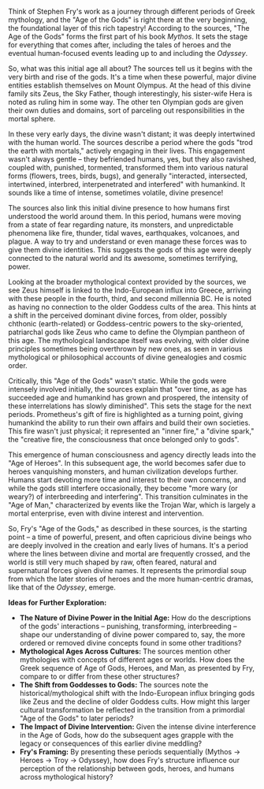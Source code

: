 Think of Stephen Fry's work as a journey through different periods of Greek mythology, and the "Age of the Gods" is right there at the very beginning, the foundational layer of this rich tapestry! According to the sources, "The Age of the Gods" forms the first part of his book _Mythos_. It sets the stage for everything that comes after, including the tales of heroes and the eventual human-focused events leading up to and including the _Odyssey_.

So, what was this initial age all about? The sources tell us it begins with the very birth and rise of the gods. It's a time when these powerful, major divine entities establish themselves on Mount Olympus. At the head of this divine family sits Zeus, the Sky Father, though interestingly, his sister-wife Hera is noted as ruling him in some way. The other ten Olympian gods are given their own duties and domains, sort of parceling out responsibilities in the mortal sphere.

In these very early days, the divine wasn't distant; it was deeply intertwined with the human world. The sources describe a period where the gods "trod the earth with mortals," actively engaging in their lives. This engagement wasn't always gentle – they befriended humans, yes, but they also ravished, coupled with, punished, tormented, transformed them into various natural forms (flowers, trees, birds, bugs), and generally "interacted, intersected, intertwined, interbred, interpenetrated and interfered" with humankind. It sounds like a time of intense, sometimes volatile, divine presence!

The sources also link this initial divine presence to how humans first understood the world around them. In this period, humans were moving from a state of fear regarding nature, its monsters, and unpredictable phenomena like fire, thunder, tidal waves, earthquakes, volcanoes, and plague. A way to try and understand or even manage these forces was to give them divine identities. This suggests the gods of this age were deeply connected to the natural world and its awesome, sometimes terrifying, power.

Looking at the broader mythological context provided by the sources, we see Zeus himself is linked to the Indo-European influx into Greece, arriving with these people in the fourth, third, and second millennia BC. He is noted as having no connection to the older Goddess cults of the area. This hints at a shift in the perceived dominant divine forces, from older, possibly chthonic (earth-related) or Goddess-centric powers to the sky-oriented, patriarchal gods like Zeus who came to define the Olympian pantheon of this age. The mythological landscape itself was evolving, with older divine principles sometimes being overthrown by new ones, as seen in various mythological or philosophical accounts of divine genealogies and cosmic order.

Critically, this "Age of the Gods" wasn't static. While the gods were intensely involved initially, the sources explain that "over time, as age has succeeded age and humankind has grown and prospered, the intensity of these interrelations has slowly diminished". This sets the stage for the next periods. Prometheus's gift of fire is highlighted as a turning point, giving humankind the ability to run their own affairs and build their own societies. This fire wasn't just physical; it represented an "inner fire," a "divine spark," the "creative fire, the consciousness that once belonged only to gods".

This emergence of human consciousness and agency directly leads into the "Age of Heroes". In this subsequent age, the world becomes safer due to heroes vanquishing monsters, and human civilization develops further. Humans start devoting more time and interest to their own concerns, and while the gods still interfere occasionally, they become "more wary (or weary?) of interbreeding and interfering". This transition culminates in the "Age of Man," characterized by events like the Trojan War, which is largely a mortal enterprise, even with divine interest and intervention.

So, Fry's "Age of the Gods," as described in these sources, is the starting point – a time of powerful, present, and often capricious divine beings who are deeply involved in the creation and early lives of humans. It's a period where the lines between divine and mortal are frequently crossed, and the world is still very much shaped by raw, often feared, natural and supernatural forces given divine names. It represents the primordial soup from which the later stories of heroes and the more human-centric dramas, like that of the _Odyssey_, emerge.

**Ideas for Further Exploration:**

- **The Nature of Divine Power in the Initial Age:** How do the descriptions of the gods' interactions – punishing, transforming, interbreeding – shape our understanding of divine power compared to, say, the more ordered or removed divine concepts found in some other traditions?
- **Mythological Ages Across Cultures:** The sources mention other mythologies with concepts of different ages or worlds. How does the Greek sequence of Age of Gods, Heroes, and Man, as presented by Fry, compare to or differ from these other structures?
- **The Shift from Goddesses to Gods:** The sources note the historical/mythological shift with the Indo-European influx bringing gods like Zeus and the decline of older Goddess cults. How might this larger cultural transformation be reflected in the transition from a primordial "Age of the Gods" to later periods?
- **The Impact of Divine Intervention:** Given the intense divine interference in the Age of Gods, how do the subsequent ages grapple with the legacy or consequences of this earlier divine meddling?
- **Fry's Framing:** By presenting these periods sequentially (Mythos -> Heroes -> Troy -> Odyssey), how does Fry's structure influence our perception of the relationship between gods, heroes, and humans across mythological history?
